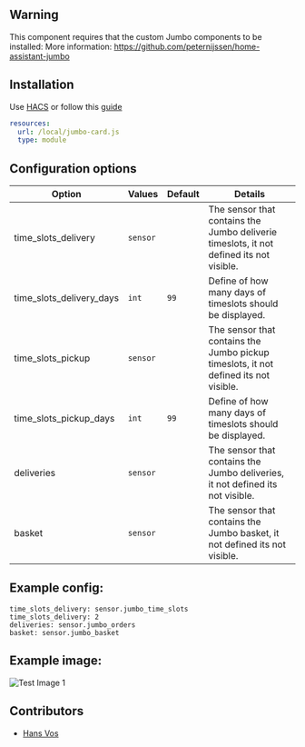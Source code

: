 ## Warning
This component requires that the custom Jumbo components to be installed:
More information: https://github.com/peternijssen/home-assistant-jumbo

## Installation

Use [HACS](https://hacs.xyz) or follow this [guide](https://github.com/thomasloven/hass-config/wiki/Lovelace-Plugins)

```yaml
resources:
  url: /local/jumbo-card.js
  type: module
```

## Configuration options
Option          		| Values        | Default   | Details
--              		| -             | -     	| -
time_slots_delivery 	| `sensor` 		| 			| The sensor that contains the Jumbo deliverie timeslots, it not defined its not visible.
time_slots_delivery_days| `int` 		| `99` 		| Define of how many days of timeslots should be displayed.
time_slots_pickup 		| `sensor` 		| 			| The sensor that contains the Jumbo pickup timeslots, it not defined its not visible.
time_slots_pickup_days 	| `int` 		| `99` 		| Define of how many days of timeslots should be displayed.
deliveries 				| `sensor` 		| 			| The sensor that contains the Jumbo deliveries, it not defined its not visible.
basket 					| `sensor` 		| 			| The sensor that contains the Jumbo basket, it not defined its not visible.


## Example config:

```type: 'custom:jumbo-card'
time_slots_delivery: sensor.jumbo_time_slots
time_slots_delivery: 2
deliveries: sensor.jumbo_orders
basket: sensor.jumbo_basket
```


## Example image:
![Test Image 1](https://github.com/Voxxie/lovelace-jumbo-card/blob/master/images/Examplecard.png)

## Contributors
* [Hans Vos](https://github.com/Voxxie)

